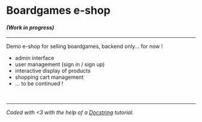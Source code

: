 # Boardgames e-shop
#### _(Work in progress)_

---

Demo e-shop for selling boardgames, backend only... for now !
* admin interface
* user management (sign in / sign up)
* interactive display of products
* shopping cart management
* ... to be continued !

<br>

---

_Coded with <3 with the help of a [Docstring](https://www.docstring.fr/) tutorial._
